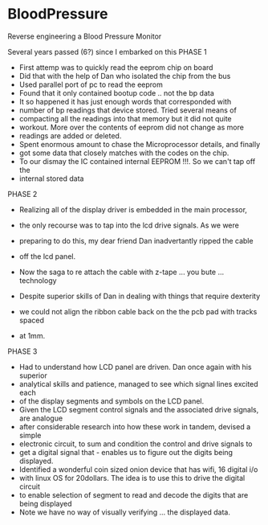 # BloodPressure
Reverse engineering a Blood Pressure Monitor

Several years passed (6?) since I embarked on this
PHASE 1
   - First attemp was to quickly read the eeprom chip on board
   - Did that with the help of Dan who isolated the chip from the bus
   - Used parallel port of pc to read the eeprom
   - Found that it only contained bootup code .. not the bp data
   - It so happened it has just enough words that corresponded with 
   - number of bp readings that device stored. Tried several means of
   - compacting all the readings into that memory but it did not quite
   - workout. More over the contents of eeprom did not change as more
   - readings are added or deleted.
   - Spent enormous amount to chase the Microprocessor details, and finally
   -  got some data that closely matches with the codes on the chip. 
   - To our dismay the IC contained internal EEPROM !!!. So we can't tap off the
   - internal stored data

PHASE 2
   - Realizing all of the display driver is embedded in the main processor,
   - the only recourse was to tap into the lcd drive signals. As we were
   - preparing to do this, my dear friend Dan inadvertantly ripped the cable
   - off the lcd panel. 

   - Now the saga to re attach the cable with z-tape ... you bute ... technology
   - Despite superior skills of Dan in dealing with things that require dexterity
   - we could not align the ribbon cable back on the the pcb pad with tracks spaced
   - at 1mm. 

PHASE 3
   - Had to understand how LCD panel are driven. Dan once again with his superior
   - analytical skills and patience, managed to see which signal lines excited each
   - of the display segments and symbols on the LCD panel.
   - Given the LCD segment control signals and the associated drive signals, are analogue
   - after considerable research into how these work in tandem, devised a simple
   - electronic circuit, to sum and condition the control and drive signals to 
   - get a digital signal that - enables us to figure out the digits being displayed. 
   - Identified a wonderful coin sized onion device that has wifi, 16 digital i/o
   - with linux OS for 20dollars. The idea is to use this to drive the digital circuit
   - to enable selection of segment to read and decode the digits that are being displayed
   - Note we have no way of visually verifying ... the displayed data.
